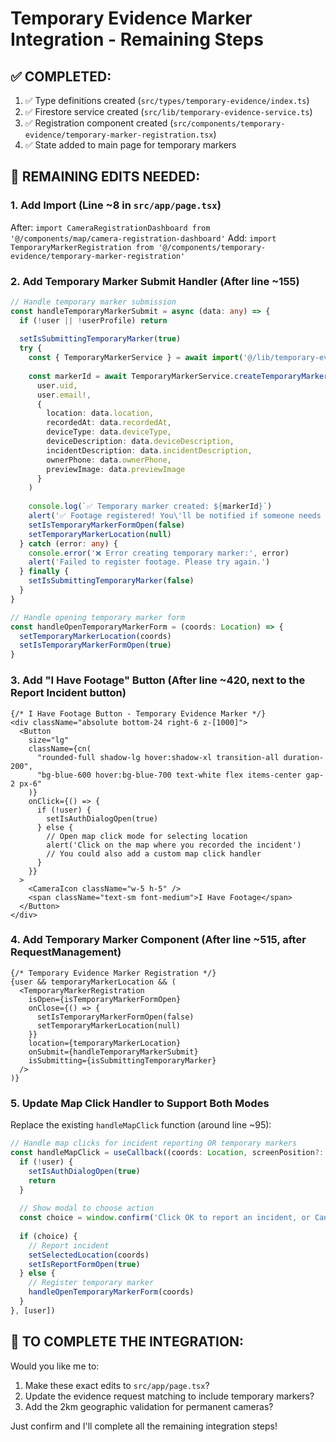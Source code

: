 # Temporary Evidence Marker Integration - Remaining Steps

## ✅ COMPLETED:
1. ✅ Type definitions created (`src/types/temporary-evidence/index.ts`)
2. ✅ Firestore service created (`src/lib/temporary-evidence-service.ts`)
3. ✅ Registration component created (`src/components/temporary-evidence/temporary-marker-registration.tsx`)
4. ✅ State added to main page for temporary markers

## 📝 REMAINING EDITS NEEDED:

### 1. Add Import (Line ~8 in `src/app/page.tsx`)
After: `import CameraRegistrationDashboard from '@/components/map/camera-registration-dashboard'`
Add: `import TemporaryMarkerRegistration from '@/components/temporary-evidence/temporary-marker-registration'`

### 2. Add Temporary Marker Submit Handler (After line ~155)
```typescript
// Handle temporary marker submission
const handleTemporaryMarkerSubmit = async (data: any) => {
  if (!user || !userProfile) return
  
  setIsSubmittingTemporaryMarker(true)
  try {
    const { TemporaryMarkerService } = await import('@/lib/temporary-evidence-service')
    
    const markerId = await TemporaryMarkerService.createTemporaryMarker(
      user.uid,
      user.email!,
      {
        location: data.location,
        recordedAt: data.recordedAt,
        deviceType: data.deviceType,
        deviceDescription: data.deviceDescription,
        incidentDescription: data.incidentDescription,
        ownerPhone: data.ownerPhone,
        previewImage: data.previewImage
      }
    )
    
    console.log(`✅ Temporary marker created: ${markerId}`)
    alert('✅ Footage registered! You\'ll be notified if someone needs it.')
    setIsTemporaryMarkerFormOpen(false)
    setTemporaryMarkerLocation(null)
  } catch (error: any) {
    console.error('❌ Error creating temporary marker:', error)
    alert('Failed to register footage. Please try again.')
  } finally {
    setIsSubmittingTemporaryMarker(false)
  }
}

// Handle opening temporary marker form
const handleOpenTemporaryMarkerForm = (coords: Location) => {
  setTemporaryMarkerLocation(coords)
  setIsTemporaryMarkerFormOpen(true)
}
```

### 3. Add "I Have Footage" Button (After line ~420, next to the Report Incident button)
```tsx
{/* I Have Footage Button - Temporary Evidence Marker */}
<div className="absolute bottom-24 right-6 z-[1000]">
  <Button
    size="lg"
    className={cn(
      "rounded-full shadow-lg hover:shadow-xl transition-all duration-200",
      "bg-blue-600 hover:bg-blue-700 text-white flex items-center gap-2 px-6"
    )}
    onClick={() => {
      if (!user) {
        setIsAuthDialogOpen(true)
      } else {
        // Open map click mode for selecting location
        alert('Click on the map where you recorded the incident')
        // You could also add a custom map click handler
      }
    }}
  >
    <CameraIcon className="w-5 h-5" />
    <span className="text-sm font-medium">I Have Footage</span>
  </Button>
</div>
```

### 4. Add Temporary Marker Component (After line ~515, after RequestManagement)
```tsx
{/* Temporary Evidence Marker Registration */}
{user && temporaryMarkerLocation && (
  <TemporaryMarkerRegistration
    isOpen={isTemporaryMarkerFormOpen}
    onClose={() => {
      setIsTemporaryMarkerFormOpen(false)
      setTemporaryMarkerLocation(null)
    }}
    location={temporaryMarkerLocation}
    onSubmit={handleTemporaryMarkerSubmit}
    isSubmitting={isSubmittingTemporaryMarker}
  />
)}
```

### 5. Update Map Click Handler to Support Both Modes
Replace the existing `handleMapClick` function (around line ~95):
```typescript
// Handle map clicks for incident reporting OR temporary markers
const handleMapClick = useCallback((coords: Location, screenPosition?: { x: number; y: number }) => {
  if (!user) {
    setIsAuthDialogOpen(true)
    return
  }
  
  // Show modal to choose action
  const choice = window.confirm('Click OK to report an incident, or Cancel to register footage you captured')
  
  if (choice) {
    // Report incident
    setSelectedLocation(coords)
    setIsReportFormOpen(true)
  } else {
    // Register temporary marker
    handleOpenTemporaryMarkerForm(coords)
  }
}, [user])
```

## 🚀 TO COMPLETE THE INTEGRATION:

Would you like me to:
1. Make these exact edits to `src/app/page.tsx`?
2. Update the evidence request matching to include temporary markers?
3. Add the 2km geographic validation for permanent cameras?

Just confirm and I'll complete all the remaining integration steps!
